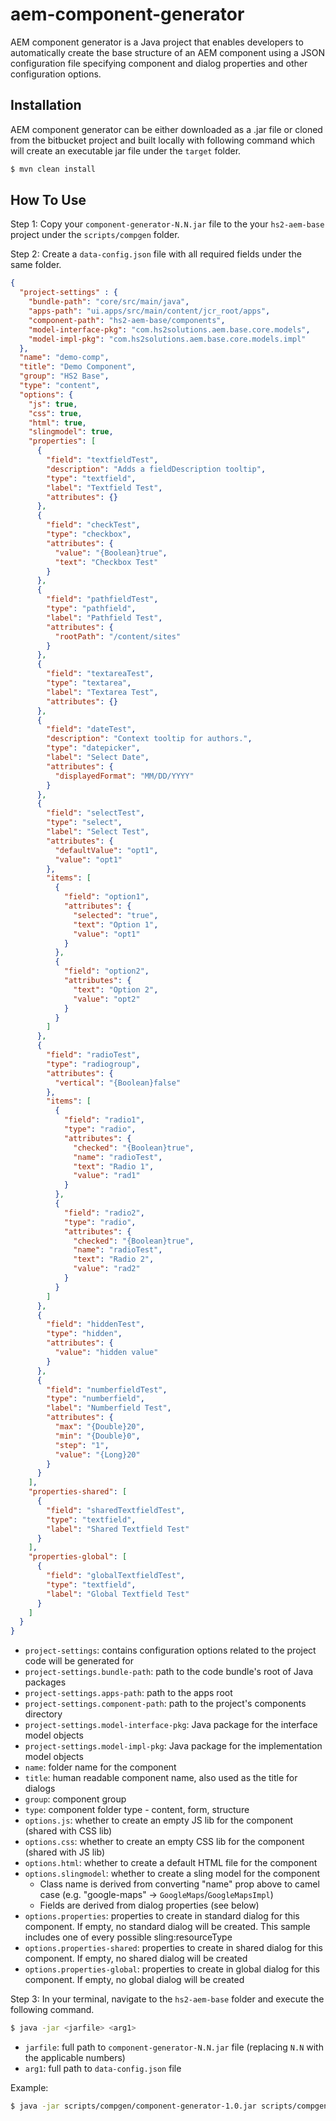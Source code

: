 # aem-component-generator

AEM component generator is a Java project that enables developers to automatically create the base structure of an
AEM component using a JSON configuration file specifying component and dialog properties and other configuration
options.

## Installation

AEM component generator can be either downloaded as a .jar file or cloned from the bitbucket project and built locally
with following command which will create an executable jar file under the `target` folder.

```sh
$ mvn clean install
```

## How To Use

Step 1: Copy your `component-generator-N.N.jar` file to the your `hs2-aem-base` project under the `scripts/compgen`
folder.

Step 2: Create a `data-config.json` file with all required fields under the same folder.

```json
{
  "project-settings" : {
    "bundle-path": "core/src/main/java",
    "apps-path": "ui.apps/src/main/content/jcr_root/apps",
    "component-path": "hs2-aem-base/components",
    "model-interface-pkg": "com.hs2solutions.aem.base.core.models",
    "model-impl-pkg": "com.hs2solutions.aem.base.core.models.impl"
  },
  "name": "demo-comp",
  "title": "Demo Component",
  "group": "HS2 Base",
  "type": "content",
  "options": {
    "js": true,
    "css": true,
    "html": true,
    "slingmodel": true,
    "properties": [
      {
        "field": "textfieldTest",
        "description": "Adds a fieldDescription tooltip",
        "type": "textfield",
        "label": "Textfield Test",
        "attributes": {}
      },
      {
        "field": "checkTest",
        "type": "checkbox",
        "attributes": {
          "value": "{Boolean}true",
          "text": "Checkbox Test"
        }
      },
      {
        "field": "pathfieldTest",
        "type": "pathfield",
        "label": "Pathfield Test",
        "attributes": {
          "rootPath": "/content/sites"
        }
      },
      {
        "field": "textareaTest",
        "type": "textarea",
        "label": "Textarea Test",
        "attributes": {}
      },
      {
        "field": "dateTest",
        "description": "Context tooltip for authors.",
        "type": "datepicker",
        "label": "Select Date",
        "attributes": {
          "displayedFormat": "MM/DD/YYYY"
        }
      },
      {
        "field": "selectTest",
        "type": "select",
        "label": "Select Test",
        "attributes": {
          "defaultValue": "opt1",
          "value": "opt1"
        },
        "items": [
          {
            "field": "option1",
            "attributes": {
              "selected": "true",
              "text": "Option 1",
              "value": "opt1"
            }
          },
          {
            "field": "option2",
            "attributes": {
              "text": "Option 2",
              "value": "opt2"
            }
          }
        ]
      },
      {
        "field": "radioTest",
        "type": "radiogroup",
        "attributes": {
          "vertical": "{Boolean}false"
        },
        "items": [
          {
            "field": "radio1",
            "type": "radio",
            "attributes": {
              "checked": "{Boolean}true",
              "name": "radioTest",
              "text": "Radio 1",
              "value": "rad1"
            }
          },
          {
            "field": "radio2",
            "type": "radio",
            "attributes": {
              "checked": "{Boolean}true",
              "name": "radioTest",
              "text": "Radio 2",
              "value": "rad2"
            }
          }
        ]
      },
      {
        "field": "hiddenTest",
        "type": "hidden",
        "attributes": {
          "value": "hidden value"
        }
      },
      {
        "field": "numberfieldTest",
        "type": "numberfield",
        "label": "Numberfield Test",
        "attributes": {
          "max": "{Double}20",
          "min": "{Double}0",
          "step": "1",
          "value": "{Long}20"
        }
      }
    ],
    "properties-shared": [
      {
        "field": "sharedTextfieldTest",
        "type": "textfield",
        "label": "Shared Textfield Test"
      }
    ],
    "properties-global": [
      {
        "field": "globalTextfieldTest",
        "type": "textfield",
        "label": "Global Textfield Test"
      }
    ]
  }
}
```
- `project-settings`: contains configuration options related to the project code will be generated for
- `project-settings.bundle-path`: path to the code bundle's root of Java packages
- `project-settings.apps-path`: path to the apps root
- `project-settings.component-path`: path to the project's components directory
- `project-settings.model-interface-pkg`: Java package for the interface model objects
- `project-settings.model-impl-pkg`: Java package for the implementation model objects
- `name`: folder name for the component
- `title`: human readable component name, also used as the title for dialogs
- `group`: component group
- `type`: component folder type - content, form, structure
- `options.js`: whether to create an empty JS lib for the component (shared with CSS lib)
- `options.css`: whether to create an empty CSS lib for the component (shared with JS lib)
- `options.html`: whether to create a default HTML file for the component
- `options.slingmodel`: whether to create a sling model for the component
    - Class name is derived from converting "name" prop above to camel case (e.g. "google-maps" -> `GoogleMaps`/`GoogleMapsImpl`)
    - Fields are derived from dialog properties (see below)
- `options.properties`: properties to create in standard dialog for this component. If empty, no standard dialog will be created. This sample includes one of every possible sling:resourceType
- `options.properties-shared`: properties to create in shared dialog for this component. If empty, no shared dialog will be created
- `options.properties-global`: properties to create in global dialog for this component. If empty, no global dialog will be created

Step 3: In your terminal, navigate to the `hs2-aem-base` folder and execute the following command.

```sh
$ java -jar <jarfile> <arg1>
```

- `jarfile`: full path to `component-generator-N.N.jar` file (replacing `N.N` with the applicable numbers)
- `arg1`: full path to `data-config.json` file

Example:
```sh
$ java -jar scripts/compgen/component-generator-1.0.jar scripts/compgen/data-config.json
```